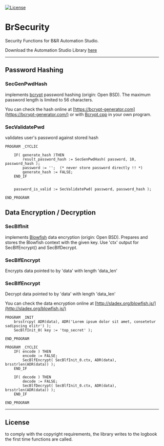 [![License](https://img.shields.io/badge/License-BSD%204--Clause-blue.svg)](https://opensource.org/licenses/BSD-4-Clause) 

# BrSecurity
Security Functions for B&amp;R Automation Studio.

Download the Automation Studio Library [here](https://github.com/hilch/BrSecurity/releases)

---
## Password Hashing

### SecGenPwdHash
implements [bcrypt](https://en.wikipedia.org/wiki/Bcrypt) password hashing (origin: Open BSD).
The maximum password length is limited to 56 characters. 

You can check the hash online at [https://bcrypt-generator.com](https://bcrypt-generator.com/) or with [Bcrypt.cpp](https://github.com/hilch/Bcrypt.cpp) in your own program.

### SecValidatePwd
validates user's password against stored hash
```
PROGRAM _CYCLIC

	IF( generate_hash )THEN	
		result_password_hash := SecGenPwdHash( password, 10, password_hash );
		password := '';  (* never store password directly !! *)
		generate_hash := FALSE;
	END_IF


	password_is_valid := SecValidatePwd( password, password_hash );
  
END_PROGRAM
```

## Data Encryption / Decryption

### SecBlfInit
implements [Blowfish]() data encryption (origin: Open BSD).
Prepares and stores the Blowfish context with the given key.
Use 'ctx' output for SecBlfEncrypt() and SecBlfDecrypt.

### SecBlfEncrypt
Encrypts data pointed to by 'data' with length 'data_len'

### SecBlfEncrypt
Decrypt data pointed to by 'data' with length 'data_len'

You can check the data encryption online at [http://sladex.org/blowfish.js/](http://sladex.org/blowfish.js/)

```
PROGRAM _INIT
	brsstrcpy( ADR(data), ADR('Lorem ipsum dolor sit amet, consetetur sadipscing elitr') );
	SecBlfInit_0( key := 'top_secret' );	
	
END_PROGRAM

PROGRAM _CYCLIC
	IF( encode ) THEN
		encode := FALSE;		
		SecBlfEncrypt( SecBlfInit_0.ctx, ADR(data), brsstrlen(ADR(data)) );
	END_IF
	
	IF( decode ) THEN
		decode := FALSE;
		SecBlfDecrypt( SecBlfInit_0.ctx, ADR(data), brsstrlen(ADR(data)) );		
	END_IF
	 
END_PROGRAM
```

---

## License
to comply with the copyright requirements, the library writes to the logbook the first time functions are called.


